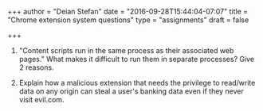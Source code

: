 +++
author = "Deian Stefan"
date = "2016-09-28T15:44:04-07:07"
title = "Chrome extension system questions"
type = "assignments"
draft = false

+++

1. "Content scripts run in the same process as their associated web pages."
   What makes it difficult to run them in separate processes? Give 2 reasons.

2. Explain how a malicious extension that needs the privilege to read/write
   data on any origin can steal a user's banking data even if they never visit
   evil.com.

